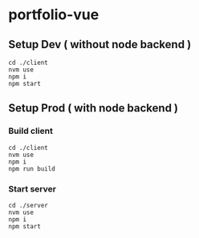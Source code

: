 # portfolio-vue

## Setup Dev ( without node backend )

```
cd ./client
nvm use
npm i
npm start
```

## Setup Prod ( with node backend )

### Build client

```
cd ./client
nvm use
npm i
npm run build
```

### Start server

```
cd ./server
nvm use
npm i
npm start
```
